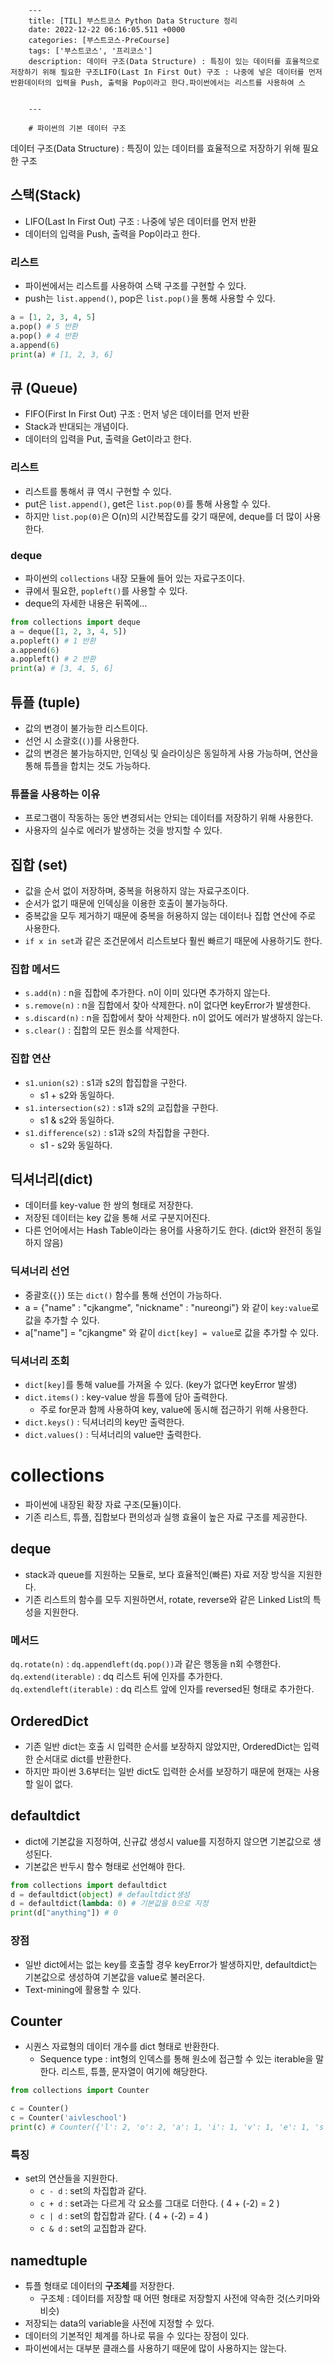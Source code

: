 

        ---
        title: [TIL] 부스트코스 Python Data Structure 정리
        date: 2022-12-22 06:16:05.511 +0000
        categories: [부스트코스-PreCourse]
        tags: ['부스트코스', '프리코스']
        description: 데이터 구조(Data Structure) : 특징이 있는 데이터를 효율적으로 저장하기 위해 필요한 구조LIFO(Last In First Out) 구조 : 나중에 넣은 데이터를 먼저 반환데이터의 입력을 Push, 출력을 Pop이라고 한다.파이썬에서는 리스트를 사용하여 스
        
        
        ---

        # 파이썬의 기본 데이터 구조
데이터 구조(Data Structure) : 특징이 있는 데이터를 효율적으로 저장하기 위해 필요한 구조

## 스택(Stack)
- LIFO(Last In First Out) 구조 : 나중에 넣은 데이터를 먼저 반환
- 데이터의 입력을 Push, 출력을 Pop이라고 한다.

### 리스트
- 파이썬에서는 리스트를 사용하여 스택 구조를 구현할 수 있다.
- push는 `list.append()`, pop은 `list.pop()`을 통해 사용할 수 있다.

```python
a = [1, 2, 3, 4, 5]
a.pop() # 5 반환
a.pop() # 4 반환
a.append(6)
print(a) # [1, 2, 3, 6]
```

## 큐 (Queue)
- FIFO(First In First Out) 구조 : 먼저 넣은 데이터를 먼저 반환
- Stack과 반대되는 개념이다.
- 데이터의 입력을 Put, 출력을 Get이라고 한다.

### 리스트
- 리스트를 통해서 큐 역시 구현할 수 있다.
- put은 `list.append()`, get은 `list.pop(0)`를 통해 사용할 수 있다.
- 하지만 `list.pop(0)`은 O(n)의 시간복잡도를 갖기 때문에, deque를 더 많이 사용한다.

### deque
- 파이썬의 `collections` 내장 모듈에 들어 있는 자료구조이다.
- 큐에서 필요한, `popleft()`를 사용할 수 있다.
- deque의 자세한 내용은 뒤쪽에...

```python
from collections import deque
a = deque([1, 2, 3, 4, 5])
a.popleft() # 1 반환
a.append(6)
a.popleft() # 2 반환
print(a) # [3, 4, 5, 6]
```

## 튜플 (tuple)
- 값의 변경이 불가능한 리스트이다.
- 선언 시 소괄호(`()`)를 사용한다.
- 값의 변경은 불가능하지만, 인덱싱 및 슬라이싱은 동일하게 사용 가능하며, 연산을 통해 튜플을 합치는 것도 가능하다.

### 튜플을 사용하는 이유
- 프로그램이 작동하는 동안 변경되서는 안되는 데이터를 저장하기 위해 사용한다.
- 사용자의 실수로 에러가 발생하는 것을 방지할 수 있다.

## 집합 (set)
- 값을 순서 없이 저장하며, 중복을 허용하지 않는 자료구조이다.
- 순서가 없기 때문에 인덱싱을 이용한 호출이 불가능하다.
- 중복값을 모두 제거하기 때문에 중복을 허용하지 않는 데이터나 집합 연산에 주로 사용한다.
- `if x in set`과 같은 조건문에서 리스트보다 훨씬 빠르기 때문에 사용하기도 한다.

### 집합 메서드
- `s.add(n)` : n을 집합에 추가한다. n이 이미 있다면 추가하지 않는다.
- `s.remove(n)` : n을 집합에서 찾아 삭제한다. n이 없다면 keyError가 발생한다.
- `s.discard(n)` : n을 집합에서 찾아 삭제한다. n이 없어도 에러가 발생하지 않는다.
- `s.clear()` : 집합의 모든 원소를 삭제한다.

### 집합 연산
- `s1.union(s2)` : s1과 s2의 합집합을 구한다.
	- s1 + s2와 동일하다.
- `s1.intersection(s2)` : s1과 s2의 교집합을 구한다.
	- s1 & s2와 동일하다.
- `s1.difference(s2)` : s1과 s2의 차집합을 구한다.
	- s1 - s2와 동일하다.

## 딕셔너리(dict)
- 데이터를 key-value 한 쌍의 형태로 저장한다.
- 저장된 데이터는 key 값을 통해 서로 구분지어진다.
- 다른 언어에서는 Hash Table이라는 용어를 사용하기도 한다. (dict와 완전히 동일하지 않음)

### 딕셔너리 선언
- 중괄호(`{}`) 또는 `dict()` 함수를 통해 선언이 가능하다.
- a = {"name" : "cjkangme", "nickname" : "nureongi"} 와 같이 `key:value`로 값을 추가할 수 있다.
- a\["name"\] = "cjkangme" 와 같이 `dict[key] = value`로 값을 추가할 수 있다.

### 딕셔너리 조회
- `dict[key]`를 통해 value를 가져올 수 있다. (key가 없다면 keyError 발생)
- `dict.items()` : key-value 쌍을 튜플에 담아 출력한다.
	- 주로 for문과 함께 사용하여 key, value에 동시해 접근하기 위해 사용한다.
- `dict.keys()` : 딕셔너리의 key만 출력한다.
- `dict.values()` : 딕셔너리의 value만 출력한다.

# collections
- 파이썬에 내장된 확장 자료 구조(모듈)이다.
- 기존 리스트, 튜플, 집합보다 편의성과 실행 효율이 높은 자료 구조를 제공한다.

## deque
- stack과 queue를 지원하는 모듈로, 보다 효율적인(빠른) 자료 저장 방식을 지원한다.
- 기존 리스트의 함수를 모두 지원하면서, rotate, reverse와 같은 Linked List의 특성을 지원한다.

### 메서드
`dq.rotate(n)` : `dq.appendleft(dq.pop())`과 같은 행동을 n회 수행한다.
`dq.extend(iterable)` : dq 리스트 뒤에 인자를 추가한다.
`dq.extendleft(iterable)` : dq 리스트 앞에 인자를 reversed된 형태로 추가한다.

## OrderedDict
- 기존 일반 dict는 호출 시 입력한 순서를 보장하지 않았지만, OrderedDict는 입력한 순서대로 dict를 반환한다.
- 하지만 파이썬 3.6부터는 일반 dict도 입력한 순서를 보장하기 때문에 현재는 사용할 일이 없다.

## defaultdict
- dict에 기본값을 지정하여, 신규값 생성시 value를 지정하지 않으면 기본값으로 생성된다.
- 기본값은 반두시 함수 형태로 선언해야 한다.

```python
from collections import defaultdict
d = defaultdict(object) # defaultdict생성
d = defaultdict(lambda: 0) # 기본값을 0으로 지정
print(d["anything"]) # 0
```

### 장점
- 일반 dict에서는 없는 key를 호출할 경우 keyError가 발생하지만, defaultdict는 기본값으로 생성하여 기본값을 value로 불러온다.
- Text-mining에 활용할 수 있다.

## Counter
- 시퀀스 자료형의 데이터 개수를 dict 형태로 반환한다.
	- Sequence type : int형의 인덱스를 통해 원소에 접근할 수 있는 iterable을 말한다. 리스트, 튜플, 문자열이 여기에 해당한다.
    
```python
from collections import Counter

c = Counter()
c = Counter('aivleschool')
print(c) # Counter({'l': 2, 'o': 2, 'a': 1, 'i': 1, 'v': 1, 'e': 1, 's': 1, 'c': 1, 'h': 1})
```

### 특징
- set의 연산들을 지원한다.
	- `c - d` : set의 차집합과 같다.
    - `c + d` : set과는 다르게 각 요소를 그대로 더한다. ( 4 + (-2) = 2 )
    - `c | d` : set의 합집합과 같다. ( 4 + (-2) = 4 )
    - `c & d` : set의 교집합과 같다.
    
## namedtuple
- 튜플 형태로 데이터의 **구조체**를 저장한다.
	- 구조체 : 데이터를 저장할 때 어떤 형태로 저장할지 사전에 약속한 것(스키마와 비슷)
- 저장되는 data의 variable을 사전에 지정할 수 있다.
- 데이터의 기본적인 체계를 하나로 묶을 수 있다는 장점이 있다.
- 파이썬에서는 대부분 클래스를 사용하기 때문에 많이 사용하지는 않는다.

        